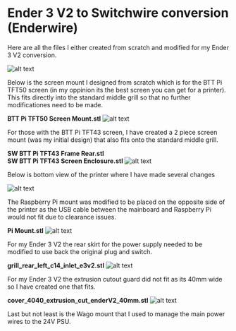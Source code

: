 # Ender 3 V2 to Switchwire conversion (Enderwire)

Here are all the files I either created from scratch and modified for my Ender 3 V2 conversion.

![alt text](https://i.imgur.com/7EYk8uO.jpeg)


Below is the screen mount I designed from scratch which is for the BTT Pi TFT50 screen (in my oppinion its the best screen you can get for a printer). This fits directly into the standard middle grill so that no further modificationes need to be made.

<b>BTT Pi TFT50 Screen Mount.stl</b>
![alt text](https://i.imgur.com/cT23if8.jpeg)


For those with the BTT Pi TFT43 screen, I have created a 2 piece screen mount (was my initial design) that also fits onto the standard middle grill.

<b>SW BTT Pi TFT43 Frame Rear.stl</b><br>
<b>SW BTT Pi TFT43 Screen Enclosure.stl</b>
![alt text](https://i.imgur.com/U0UMciF.jpeg)


Below is bottom view of the printer where I have made several changes

![alt text](https://i.imgur.com/Ibf0qlA.jpeg)

The Raspberry Pi mount was modified to be placed on the opposite side of the printer as the USB cable between the mainboard and Raspberry Pi would not fit due to clearance issues.

<b>Pi Mount.stl</b>
![alt text](https://i.imgur.com/qAaz6uN.jpeg)

For my Ender 3 V2 the rear skirt for the power supply needed to be modified to use back the original plug and switch.

<b>grill_rear_left_c14_inlet_e3v2.stl</b>
![alt text](https://i.imgur.com/DfJZ2Ku.png)

For my Ender 3 V2 the extrusion cutout guard did not fit as its 40mm wide so I have created one that fits.

<b>cover_4040_extrusion_cut_enderV2_40mm.stl</b>
![alt text](https://i.imgur.com/wy502Rg.png)

Last but not least is the Wago mount that I used to manage the main power wires to the 24V PSU.

